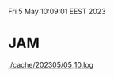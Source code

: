 Fri  5 May 10:09:01 EEST 2023
# JAM
<a href='./cache/202305/05_10.log'>./cache/202305/05_10.log</a>

